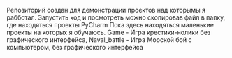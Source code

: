 Репозиторий создан для демонстрации проектов над которымы я рабботал.
Запустить код и посмотреть можно скопировав файл в папку, где находяться проекты PyCharm
Пока здесь находяться маленькие проекты на которых я обучаюсь.
  Game - Игра крестики-нолики без графического интерфейса,
  Naval_battle - Игра Морской бой с компьютером, без графического интерфейса
